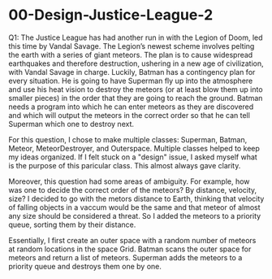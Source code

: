 # 00-Design-Justice-League-2

Q1: The Justice League has had another run in with the Legion of Doom, led this time by Vandal Savage. The Legion’s newest scheme involves pelting the earth with a series of giant meteors. The plan is to cause widespread earthquakes and therefore destruction, ushering in a new age of civilization, with Vandal Savage in charge. Luckily, Batman has a contingency plan for every situation. He is going to have Superman fly up into the atmosphere and use his heat vision to destroy the meteors (or at least blow them up into smaller pieces) in the order that they are going to reach the ground. Batman needs a program into which he can enter meteors as they are discovered and which will output the meteors in the correct order so that he can tell Superman which one to destroy next.

For this question, I chose to make multiple classes: Superman, Batman, Meteor, MeteorDestroyer, and Outerspace. Multiple classes helped to keep my ideas organized. If I felt stuck on a "design" issue, I asked myself what is the purpose of this paricular class. This almost always gave clarity.

Moreover, this question had some areas of ambiguity. For example, how was one to decide the correct order of the meteors? By distance, velocity, size? I decided to go with the metors distance to Earth, thinking that velocity of falling
objects in a vaccum would be the same and that meteor of almost any size should be considered a threat. So I added the
meteors to a priority queue, sorting them by their distance.

Essentially, I first create an outer space with a random number of meteors at random locations in the space Grid. Batman
scans the outer space for meteors and return a list of meteors. Superman adds the meteors to a priority queue and destroys
them one by one.
